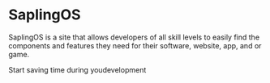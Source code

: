 # SaplingOS
SaplingOS is a site that allows developers of all skill levels to easily find the components and features they need for their software, website, app, and or game.

Start saving time during youdevelopment
